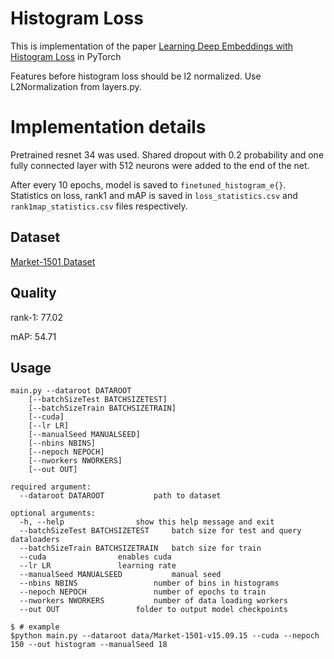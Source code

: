 # Histogram Loss

This is implementation of the paper [Learning Deep Embeddings with Histogram Loss](https://arxiv.org/pdf/1611.00822.pdf) in PyTorch

Features before histogram loss should be l2 normalized. Use L2Normalization from layers.py.

# Implementation details

Pretrained resnet 34 was used. Shared dropout with 0.2 probability and one fully connected layer with 512 neurons were added to the end of the net.

After every 10 epochs, model is saved to `finetuned_histogram_e{}`. Statistics on loss, rank1 and mAP is saved in `loss_statistics.csv` and `rank1map_statistics.csv` files respectively.

## Dataset
[Market-1501 Dataset](http://www.liangzheng.org/Project/project_reid.html)

## Quality
rank-1: 77.02	

mAP:	54.71

## Usage
```
main.py --dataroot DATAROOT 
	[--batchSizeTest BATCHSIZETEST]
	[--batchSizeTrain BATCHSIZETRAIN] 
	[--cuda] 
	[--lr LR]
	[--manualSeed MANUALSEED] 
	[--nbins NBINS] 
	[--nepoch NEPOCH] 
	[--nworkers NWORKERS]
	[--out OUT] 

required argument:
  --dataroot DATAROOT   		path to dataset
  
optional arguments:
  -h, --help				show this help message and exit
  --batchSizeTest BATCHSIZETEST		batch size for test and query dataloaders
  --batchSizeTrain BATCHSIZETRAIN	batch size for train
  --cuda				enables cuda
  --lr LR				learning rate
  --manualSeed MANUALSEED     		manual seed
  --nbins NBINS     			number of bins in histograms
  --nepoch NEPOCH     			number of epochs to train
  --nworkers NWORKERS     		number of data loading workers
  --out OUT     			folder to output model checkpoints
```

    $ # example
    $python main.py --dataroot data/Market-1501-v15.09.15 --cuda --nepoch 150 --out histogram --manualSeed 18
